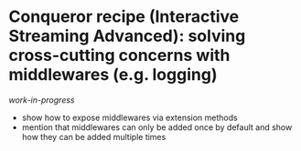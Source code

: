 # Conqueror recipe (Interactive Streaming Advanced): solving cross-cutting concerns with middlewares (e.g. logging)

_work-in-progress_

- show how to expose middlewares via extension methods
- mention that middlewares can only be added once by default and show how they can be added multiple times
